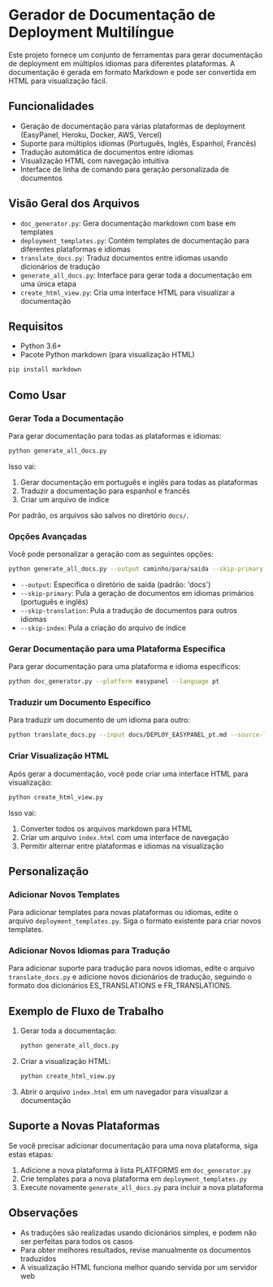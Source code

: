 # Gerador de Documentação de Deployment Multilíngue

Este projeto fornece um conjunto de ferramentas para gerar documentação de deployment em múltiplos idiomas para diferentes plataformas. A documentação é gerada em formato Markdown e pode ser convertida em HTML para visualização fácil.

## Funcionalidades

- Geração de documentação para várias plataformas de deployment (EasyPanel, Heroku, Docker, AWS, Vercel)
- Suporte para múltiplos idiomas (Português, Inglês, Espanhol, Francês)
- Tradução automática de documentos entre idiomas
- Visualização HTML com navegação intuitiva
- Interface de linha de comando para geração personalizada de documentos

## Visão Geral dos Arquivos

- `doc_generator.py`: Gera documentação markdown com base em templates
- `deployment_templates.py`: Contém templates de documentação para diferentes plataformas e idiomas
- `translate_docs.py`: Traduz documentos entre idiomas usando dicionários de tradução
- `generate_all_docs.py`: Interface para gerar toda a documentação em uma única etapa
- `create_html_view.py`: Cria uma interface HTML para visualizar a documentação

## Requisitos

- Python 3.6+
- Pacote Python markdown (para visualização HTML)

```bash
pip install markdown
```

## Como Usar

### Gerar Toda a Documentação

Para gerar documentação para todas as plataformas e idiomas:

```bash
python generate_all_docs.py
```

Isso vai:
1. Gerar documentação em português e inglês para todas as plataformas
2. Traduzir a documentação para espanhol e francês
3. Criar um arquivo de índice

Por padrão, os arquivos são salvos no diretório `docs/`.

### Opções Avançadas

Você pode personalizar a geração com as seguintes opções:

```bash
python generate_all_docs.py --output caminho/para/saida --skip-primary --skip-translation --skip-index
```

- `--output`: Especifica o diretório de saída (padrão: 'docs')
- `--skip-primary`: Pula a geração de documentos em idiomas primários (português e inglês)
- `--skip-translation`: Pula a tradução de documentos para outros idiomas
- `--skip-index`: Pula a criação do arquivo de índice

### Gerar Documentação para uma Plataforma Específica

Para gerar documentação para uma plataforma e idioma específicos:

```bash
python doc_generator.py --platform easypanel --language pt
```

### Traduzir um Documento Específico

Para traduzir um documento de um idioma para outro:

```bash
python translate_docs.py --input docs/DEPLOY_EASYPANEL_pt.md --source-lang pt --target-lang es
```

### Criar Visualização HTML

Após gerar a documentação, você pode criar uma interface HTML para visualização:

```bash
python create_html_view.py
```

Isso vai:
1. Converter todos os arquivos markdown para HTML
2. Criar um arquivo `index.html` com uma interface de navegação
3. Permitir alternar entre plataformas e idiomas na visualização

## Personalização

### Adicionar Novos Templates

Para adicionar templates para novas plataformas ou idiomas, edite o arquivo `deployment_templates.py`. Siga o formato existente para criar novos templates.

### Adicionar Novos Idiomas para Tradução

Para adicionar suporte para tradução para novos idiomas, edite o arquivo `translate_docs.py` e adicione novos dicionários de tradução, seguindo o formato dos dicionários ES_TRANSLATIONS e FR_TRANSLATIONS.

## Exemplo de Fluxo de Trabalho

1. Gerar toda a documentação:
   ```bash
   python generate_all_docs.py
   ```

2. Criar a visualização HTML:
   ```bash
   python create_html_view.py
   ```

3. Abrir o arquivo `index.html` em um navegador para visualizar a documentação

## Suporte a Novas Plataformas

Se você precisar adicionar documentação para uma nova plataforma, siga estas etapas:

1. Adicione a nova plataforma à lista PLATFORMS em `doc_generator.py`
2. Crie templates para a nova plataforma em `deployment_templates.py`
3. Execute novamente `generate_all_docs.py` para incluir a nova plataforma

## Observações

- As traduções são realizadas usando dicionários simples, e podem não ser perfeitas para todos os casos
- Para obter melhores resultados, revise manualmente os documentos traduzidos
- A visualização HTML funciona melhor quando servida por um servidor web